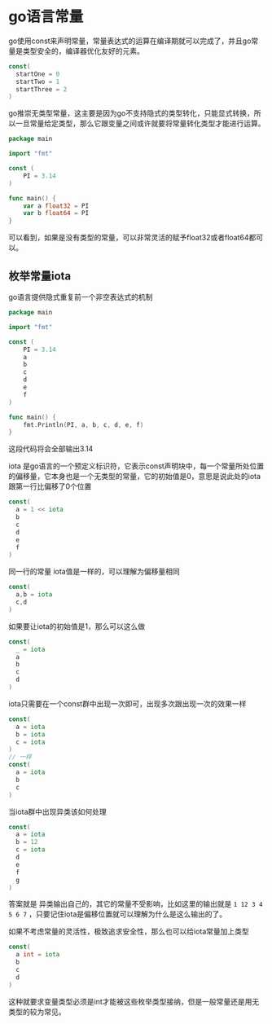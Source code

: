 # go语言常量

go使用const来声明常量，常量表达式的运算在编译期就可以完成了，并且go常量是类型安全的，编译器优化友好的元素。

```go
const(
  startOne = 0
  startTwo = 1
  startThree = 2
)
```
go推崇无类型常量，这主要是因为go不支持隐式的类型转化，只能显式转换，所以一旦常量给定类型，那么它跟变量之间或许就要将常量转化类型才能进行运算。

```go
package main

import "fmt"

const (
	PI = 3.14
)

func main() {	
	var a float32 = PI
	var b float64 = PI
}

```
可以看到，如果是没有类型的常量，可以非常灵活的赋予float32或者float64都可以。

## 枚举常量iota

go语言提供隐式重复前一个非空表达式的机制
```go
package main

import "fmt"

const (
	PI = 3.14
	a
	b
	c
	d
	e
	f
)

func main() {
	fmt.Println(PI, a, b, c, d, e, f)
}
```

这段代码将会全部输出3.14

iota 是go语言的一个预定义标识符，它表示const声明块中，每一个常量所处位置的偏移量，它本身也是一个无类型的常量，它的初始值是0，意思是说此处的iota跟第一行比偏移了0个位置

```go
const(
  a = 1 << iota
  b
  c
  d
  e
  f
)
```
同一行的常量 iota值是一样的，可以理解为偏移量相同

```go
const(
  a,b = iota
  c,d
)
```

如果要让iota的初始值是1，那么可以这么做

```go
const(
  _ = iota
  a
  b
  c
  d
)
```
iota只需要在一个const群中出现一次即可，出现多次跟出现一次的效果一样

```go
const(
  a = iota
  b = iota
  c = iota
)
// 一样
const(
  a = iota
  b
  c
)
```
当iota群中出现异类该如何处理

```go
const(
  a = iota
  b = 12
  c = iota
  d
  e
  f
  g
)
```
答案就是 异类输出自己的，其它的常量不受影响，比如这里的输出就是 `1 12 3 4 5 6 7` ，只要记住iota是偏移位置就可以理解为什么是这么输出的了。

如果不考虑常量的灵活性，极致追求安全性，那么也可以给iota常量加上类型

```go
const(
  a int = iota
  b
  c
  d
)
```
这种就要求变量类型必须是int才能被这些枚举类型接纳，但是一般常量还是用无类型的较为常见。
